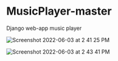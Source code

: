 # MusicPlayer-master
Django web-app music player

![Screenshot 2022-06-03 at 2 41 25 PM](https://user-images.githubusercontent.com/106806167/171825755-3c469536-48ee-4f09-af55-8144faa3690c.png)

![Screenshot 2022-06-03 at 2 43 41 PM](https://user-images.githubusercontent.com/106806167/171825710-ca5c1289-27a3-40c9-b206-967bce16b41a.png)
